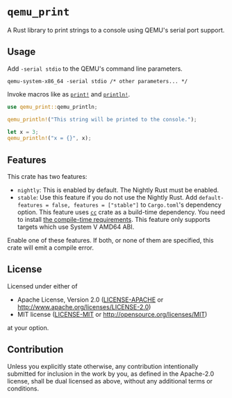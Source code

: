 # `qemu_print`

A Rust library to print strings to a console using QEMU's serial port support.

## Usage

Add `-serial stdio` to the QEMU's command line parameters.

```
qemu-system-x86_64 -serial stdio /* other parameters... */
```

Invoke macros like as [`print!`](https://doc.rust-lang.org/std/macro.print.html) and [`println!`](https://doc.rust-lang.org/std/macro.println.html).

```rust
use qemu_print::qemu_println;

qemu_println!("This string will be printed to the console.");

let x = 3;
qemu_println!("x = {}", x);
```

## Features

This crate has two features:

- `nightly`: This is enabled by default. The Nightly Rust must be enabled.
- `stable`: Use this feature if you do not use the Nightly Rust.  Add `default-features = false, features = ["stable"]` to `Cargo.toml`'s dependency option. This feature uses [`cc`](https://github.com/alexcrichton/cc-rs) crate as a build-time dependency. You need to install [the compile-time requirements](https://github.com/alexcrichton/cc-rs#compile-time-requirements). This feature only supports targets which use System V AMD64 ABI.

Enable one of these features. If both, or none of them are specified, this crate will emit a compile error.

## License

Licensed under either of

 * Apache License, Version 2.0
   ([LICENSE-APACHE](LICENSE-APACHE) or http://www.apache.org/licenses/LICENSE-2.0)
 * MIT license
   ([LICENSE-MIT](LICENSE-MIT) or http://opensource.org/licenses/MIT)

at your option.

## Contribution

Unless you explicitly state otherwise, any contribution intentionally submitted
for inclusion in the work by you, as defined in the Apache-2.0 license, shall be
dual licensed as above, without any additional terms or conditions.
